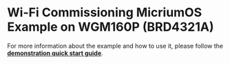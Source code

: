 # Wi-Fi Commissioning MicriumOS Example on WGM160P (BRD4321A)

For more information about the example and how to use it, please follow the [**demonstration quick start guide**](https://docs.silabs.com/wifi/wf200/content-source/getting-started/silabs/ssv4/wgm160/wifi-commissioning-micriumos/getting-started).
